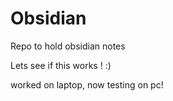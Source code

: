 # Obsidian
Repo to hold obsidian notes


Lets see if this works ! :) 

worked on laptop, now testing on pc! 